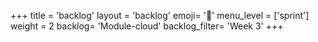 +++
title = 'backlog'
layout = 'backlog'
emoji= '📝'
menu_level = ['sprint']
weight = 2
backlog= 'Module-cloud'
backlog_filter= 'Week 3'
+++


